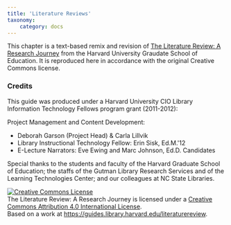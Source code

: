 ```yaml
---
title: 'Literature Reviews'
taxonomy:
    category: docs
---
```



This chapter is a text-based remix and revision of [The Literature Review: A Research Journey](https://guides.library.harvard.edu/literaturereview) from the Harvard University Graudate School of Education. It is reproduced here in accordance with the original Creative Commons license.

### Credits

This guide was produced under a Harvard University CIO Library Information Technology Fellows program grant (2011-2012):

Project Management and Content Development:
- Deborah Garson (Project Head) & Carla Lillvik
- Library Instructional Technology Fellow: Erin Sisk, Ed.M.'12
- E-Lecture Narrators: Eve Ewing and Marc Johnson, Ed.D. Candidates

Special thanks to the students and faculty of the Harvard Graduate School of Education; the staffs of the Gutman Library Research Services and of the Learning Technologies Center; and our colleagues at NC State Libraries.

<a rel="license" href="http://creativecommons.org/licenses/by/4.0/"><img alt="Creative Commons License" style="border-width:0" src="https://i.creativecommons.org/l/by/4.0/88x31.png" /></a><br /><span xmlns:dct="http://purl.org/dc/terms/" property="dct:title">The Literature Review: A Research Journey</span> is licensed under a <a rel="license" href="http://creativecommons.org/licenses/by/4.0/">Creative Commons Attribution 4.0 International License</a>.<br />Based on a work at <a xmlns:dct="http://purl.org/dc/terms/" href="https://guides.library.harvard.edu/literaturereview" rel="dct:source">https://guides.library.harvard.edu/literaturereview</a>.
